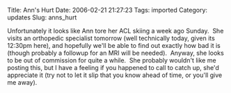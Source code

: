 Title: Ann's Hurt
Date: 2006-02-21 21:27:23
Tags: imported
Category: updates
Slug: anns_hurt

Unfortunately it looks like Ann tore her ACL skiing a week ago Sunday.  She visits an orthopedic specialist tomorrow (well technically today, given its 12:30pm here), and hopefully we'll be able to find out exactly how bad it is (though probably a followup for an MRI will be needed).  Anyway, she looks to be out of commission for quite a while.  She probably wouldn't like me posting this, but I have a feeling if you happened to call to catch up, she'd appreciate it (try not to let it slip that you know ahead of time, or you'll give me away).
